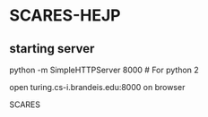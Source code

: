 # SCARES-HEJP

## starting server

python -m SimpleHTTPServer 8000  # For python 2

open turing.cs-i.brandeis.edu:8000 on browser

SCARES

